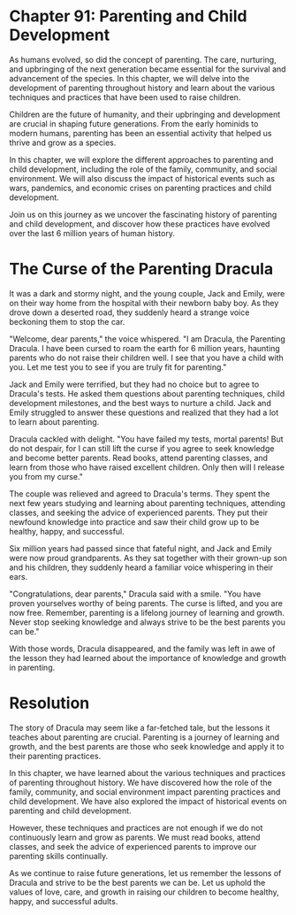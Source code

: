 # Chapter 91: Parenting and Child Development

As humans evolved, so did the concept of parenting. The care, nurturing, and upbringing of the next generation became essential for the survival and advancement of the species. In this chapter, we will delve into the development of parenting throughout history and learn about the various techniques and practices that have been used to raise children.

Children are the future of humanity, and their upbringing and development are crucial in shaping future generations. From the early hominids to modern humans, parenting has been an essential activity that helped us thrive and grow as a species.

In this chapter, we will explore the different approaches to parenting and child development, including the role of the family, community, and social environment. We will also discuss the impact of historical events such as wars, pandemics, and economic crises on parenting practices and child development.

Join us on this journey as we uncover the fascinating history of parenting and child development, and discover how these practices have evolved over the last 6 million years of human history.
# The Curse of the Parenting Dracula

It was a dark and stormy night, and the young couple, Jack and Emily, were on their way home from the hospital with their newborn baby boy. As they drove down a deserted road, they suddenly heard a strange voice beckoning them to stop the car.

"Welcome, dear parents," the voice whispered. "I am Dracula, the Parenting Dracula. I have been cursed to roam the earth for 6 million years, haunting parents who do not raise their children well. I see that you have a child with you. Let me test you to see if you are truly fit for parenting."

Jack and Emily were terrified, but they had no choice but to agree to Dracula's tests. He asked them questions about parenting techniques, child development milestones, and the best ways to nurture a child. Jack and Emily struggled to answer these questions and realized that they had a lot to learn about parenting.

Dracula cackled with delight. "You have failed my tests, mortal parents! But do not despair, for I can still lift the curse if you agree to seek knowledge and become better parents. Read books, attend parenting classes, and learn from those who have raised excellent children. Only then will I release you from my curse."

The couple was relieved and agreed to Dracula's terms. They spent the next few years studying and learning about parenting techniques, attending classes, and seeking the advice of experienced parents. They put their newfound knowledge into practice and saw their child grow up to be healthy, happy, and successful.

Six million years had passed since that fateful night, and Jack and Emily were now proud grandparents. As they sat together with their grown-up son and his children, they suddenly heard a familiar voice whispering in their ears.

"Congratulations, dear parents," Dracula said with a smile. "You have proven yourselves worthy of being parents. The curse is lifted, and you are now free. Remember, parenting is a lifelong journey of learning and growth. Never stop seeking knowledge and always strive to be the best parents you can be."

With those words, Dracula disappeared, and the family was left in awe of the lesson they had learned about the importance of knowledge and growth in parenting.

# Resolution

The story of Dracula may seem like a far-fetched tale, but the lessons it teaches about parenting are crucial. Parenting is a journey of learning and growth, and the best parents are those who seek knowledge and apply it to their parenting practices.

In this chapter, we have learned about the various techniques and practices of parenting throughout history. We have discovered how the role of the family, community, and social environment impact parenting practices and child development. We have also explored the impact of historical events on parenting and child development.

However, these techniques and practices are not enough if we do not continuously learn and grow as parents. We must read books, attend classes, and seek the advice of experienced parents to improve our parenting skills continually.

As we continue to raise future generations, let us remember the lessons of Dracula and strive to be the best parents we can be. Let us uphold the values of love, care, and growth in raising our children to become healthy, happy, and successful adults.